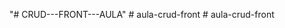 "# CRUD---FRONT---AULA" 
#   a u l a - c r u d - f r o n t  
 #   a u l a - c r u d - f r o n t  
 